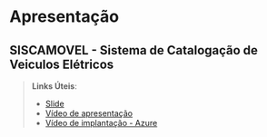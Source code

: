# Apresentação

## SISCAMOVEL - Sistema de Catalogação de Veiculos Elétricos

> **Links Úteis**:
> - [Slide](https://drive.google.com/file/d/1RfFe0Q_ntRNPdaZJYYwVjSPbA4sUGAf-/view?usp=sharing)
> - [Vídeo de apresentação](https://www.shutterstock.com/pt/blog/7-dicas-de-design-para-criar-apresentacoes-de-powerpoint-incriveis-e-eficientes)
> - [Vídeo de implantação - Azure](https://www.shutterstock.com/pt/blog/7-dicas-de-design-para-criar-apresentacoes-de-powerpoint-incriveis-e-eficientes)
